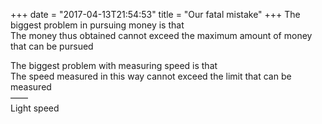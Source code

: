+++
date = "2017-04-13T21:54:53"
title = "Our fatal mistake"
+++
The biggest problem in pursuing money is that  
The money thus obtained cannot exceed the maximum amount of money that can be pursued  
  
The biggest problem with measuring speed is that  
The speed measured in this way cannot exceed the limit that can be measured  
——  
Light speed  